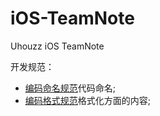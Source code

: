 # iOS-TeamNote
Uhouzz iOS TeamNote


开发规范：

* [编码命名规范](../CodeStyle_Naming.md)代码命名;
* [编码格式规范](../CodeStyle_Formating.md)格式化方面的内容;